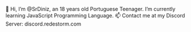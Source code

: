 👋 Hi, I’m @SrDiniz, an 18 years old Portuguese Teenager.
I’m currently learning JavaScript Programming Language.
📫 Contact me at my Discord Server: discord.redestorm.com

<!---
SrDiniz/SrDiniz is a ✨ special ✨ repository because its `README.md` (this file) appears on your GitHub profile.
You can click the Preview link to take a look at your changes.
--->
